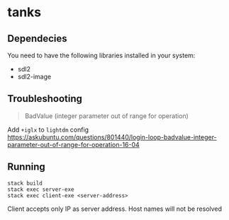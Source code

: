 # tanks

## Dependecies
You need to have the following libraries installed in your system:
- sdl2
- sdl2-image

## Troubleshooting
> BadValue (integer parameter out of range for operation)

Add `+iglx` to `lightdm` config
https://askubuntu.com/questions/801440/login-loop-badvalue-integer-parameter-out-of-range-for-operation-16-04

## Running
```
stack build
stack exec server-exe
stack exec client-exe <server-address>
```

Client accepts only IP as server address. Host names will not be resolved